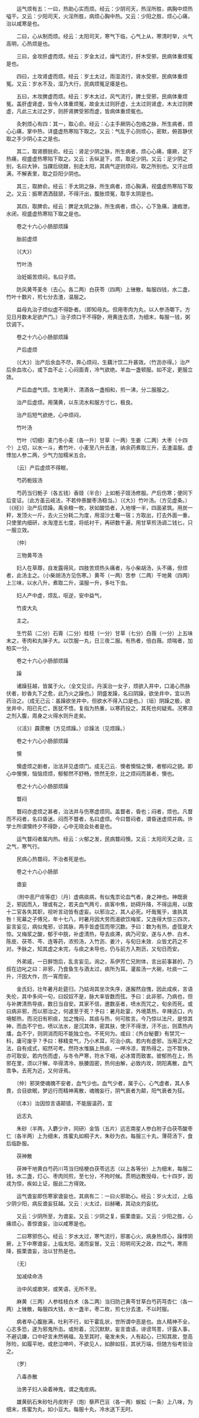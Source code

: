 <!-- { "loadSidebar": true } -->
　　运气烦有五：一曰，热助心实而烦。经云：少阴司天，热淫所胜，病胸中烦热嗌干。又云：少阳司天，火淫所胜，病烦心胸中热。又云：少阳之胜，烦心心痛，治以咸寒是也。

　　二曰，心从制而烦。经云：太阳司天，寒气下临，心气上从，寒清时举，火气高明，心热烦是也。

　　三曰，金攻肝虚而烦。经云：岁金太过，燥气流行，肝木受邪，民病体重烦冤是也。

　　四曰，土攻肾虚而烦。经云：岁土太过，雨湿流行，肾水受邪，民病体重烦冤。又云：岁水不及，湿乃大行，民病烦冤足痿是也。

　　五曰，木攻脾虚而烦。经云：岁木太过，风气流行，脾土受邪，民病体重烦冤。盖肝虚肾虚，皆令人体重烦冤，故金太过则肝虚，土太过则肾虚，木太过则脾虚，凡此三太过之岁，则肝肾脾受邪而虚，皆病体重烦冤也。

　　灸刺烦心有四：其一，取心俞。经云：心主手厥阴心包络之脉，所生病者，烦心心痛，掌中热，详盛虚热寒陷下取之。又云：气乱于心则烦心，密默，俯首静伏取之手少阴心主之是也。

　　其二，取肾膀胱俞。经云：肾足少阴之脉，所生病者，烦心心痛，痿厥，足下热痛，视盛虚热寒陷下取之。又云：舌纵涎下，烦，取足少阴。又云：足少阴之别，名曰大钟，当踝后绕跟，别走太阳，其病气逆则烦闷，取之所别也。又汗出烦满，不解表里，取之巨阳少阴也。

　　其三，取肺俞。经云：手太阴之脉，所生病者，烦心胸满，视盛虚热寒陷下取之。又云：振寒洒洒鼓颔，不得汗出，腹胀烦冤，取手太阴是也。

　　其四，取脾俞。经云：脾足太阴之脉，所生病者，烦心，心下急痛，溏瘕泄，水闭，视盛虚热寒陷下取之是也。

　　卷之十六心小肠部烦躁

　　胎前虚烦

　　〔《大》〕

　　竹叶汤

　　治妊娠苦烦闷，名曰子烦。

　　防风黄芩麦冬（去心。各二两）白茯苓（四两）上锉散，每服四钱，水二盏，竹叶十数片，煎七分去渣，温服之。

　　益母丸治子烦似虚不得卧者。（即知母丸。但用枣肉为丸，以人参汤嚼下。方见日月数未足欲产门。）治子烦口干不得卧，用黄连去须，为细末，每服一钱，粥饮调下。

　　卷之十六心小肠部烦躁

　　产后虚烦

　　〔《大》〕治产后余血不尽，奔心烦闷，生藕汁饮二升甚效。（竹沥亦得。）治产后余血攻心，或下血不止；心闷面青，冷气欲绝。羊血一盏顿服。如不定，更服立效。

　　产后血虚气烦。生地黄汁、清酒各一盏相和，煎一沸，分二服服之。

　　治产后虚烦。用蒲黄，以东流水和服方寸匕，极良。

　　治产后短气欲绝，心中烦闷，

　　竹叶汤

　　竹叶（切细）麦门冬小麦（各一升）甘草（一两）生姜（二两）大枣（十四个）上切，以水一斗，煮竹叶、小麦至八升去渣，纳余药煮取三升，去渣温服。虚悸加人参二两，少气力加糯米五合。

　　〔云〕产后虚烦不得眠，

　　芍药栀豉汤

　　芍药当归栀子（各五钱）香豉（半合）上如栀子豉汤修服。产后伤寒；便同下后变证。（此方虽云岐法，不若仲景酸枣汤稳当。）〔《大》〕竹叶汤。（方见虚条。）〔《经》〕治产后烦躁。禹余粮一枚，状如酸馅者，入地埋一半，四面紧筑。用炭一秤，发顶火一斤，去火三分耗二为度，用湿沙土罨一宿；方取出，打去外面一重，只使里内细研，水淘澄五七度，将纸衬干，再研数千遍，用甘草煎汤调二钱匕，只一服立效。

　　〔仲〕

　　三物黄芩汤

　　妇人在草蓐，自发露得风，四肢苦烦热头痛者，与小柴胡汤，头不痛，但烦者，此汤主之。（小柴胡汤方见伤寒。）黄芩（一两）苦参（二两）干地黄（四两）上三味，以水八升，煮取二升，温服一升，多吐下虫。

　　妇人产中虚，烦乱，呕逆，安中益气，

　　竹皮大丸

　　主之。

　　生竹茹（二分）石膏（二分）桂枝（一分）甘草（七分）白薇（一分）上五味末之，枣肉和丸弹子大。以饮服一丸，日三夜二服。有热者，倍白薇。烦喘者，加柏实一分。

　　卷之十六心小肠部烦躁

　　躁

　　诸躁狂越，皆属于火。（全文见诊。丹溪治一女子，烦欲入井中，口渴心热脉伏者，妙香丸下之愈，此乃火之躁也。）阴盛发躁，名曰阴躁，欲坐井中，宜以热药治之。（成无己云：虽躁欲坐井中，但欲水不得入口是也。）〔垣〕阴躁之极，欲坐井中，阳已先亡，医犹不悟，复指为热重，以寒药投之，其死也何疑焉。况寒凉之剂入腹，周身之火得水则升走矣。

　　〔《活》〕霹雳散（方见烦躁。）诊躁法（见烦躁。）

　　卷之十六心小肠部烦躁

　　懊

　　懊虚烦之剧者，治法并见虚烦门。成无己云．懊者懊恼之懊，者郁闷之貌。即心中懊懊，恼恼烦烦，郁郁然不舒畅，愤然无奈，比之烦闷而甚者，懊也。

　　卷之十六心小肠部烦躁

　　瞀闷

　　瞀闷亦虚烦之甚者，治法并与伤寒虚烦同。盖瞀者，昏也；闷者，烦也。凡瞀而不闷者，名曰昏迷。闷而不瞀者，名曰虚烦。今曰瞀闷者，谓昏迷虚烦并病。许学士所谓懊终夕不得卧，心中无晓会处者是也。

　　运气瞀闷者属内热。经云：火郁之发，民病瞀闷懊。又云：太阳司天之政，三之气，寒气行。

　　民病心热瞀闷，不治者死是也。

　　卷之十六心小肠部

　　谵妄

　　（附中恶尸疰等症）〔丹〕虚病痰病，有似鬼祟论血气者，身之神也。神既衰乏，邪因而入，理或有之，若夫血气两亏，痰客中焦，妨碍升降，不得运用，以致十二官各失其职，视听言动皆有虚妄。以邪治之，其人必死。吁哉冤乎，谁执其咎！宪幕之子傅兄，年十七八，时暑月因大劳而渴欲饮梅浆，又连得大惊三四次，妄言妄见，病似鬼邪，诊其脉，两手皆虚弦而带沉数。予曰：数为有热，虚弦是大惊。又梅浆之酸，郁于中脘，补虚清热，导去痰滞，病乃可安。遂与人参、白术、陈皮、茯苓、芩、连等药，浓煎汤，入竹沥、姜汁，与旬日未效．众皆尤药之不对。予脉之，知其虚之未完，与痰之未导也，仍与前方入荆沥，又旬日而安。

　　外弟戚，一日醉饱后，乱言妄见。询之，系伊芳亡兄附体，言出前事甚的，乃叔在边叱之曰：非邪，乃食鱼生与酒太过，痰所为耳。灌盐汤一大碗，吐痰一二升，汗因大作，历一宵而安。

　　金氏妇，壮年暑月赴筵归，乃姑询其坐次失序，遂赧然自愧，因此成疾，言语失伦，其中多间一句，曰奴奴不是，脉大率皆数而弦。予曰：此非邪，乃病也，但与补脾清热导痰，数日当自安。其家不信，邀数巫者，喷水而咒之，旬余而死。或曰病非邪，而以邪治之，何遽至于死？予曰：暑月赴宴，外境蒸热，辛辣适口，内境郁热，而况旧有积痰，加之愧闷，其痰与热，何可胜言。今乃惊以法尺，是惊其神，而血不宁也，喷以法水，是沉其体，密其肤，使汗不得泄，汗不出，则蒸热内燔，血不宁，则阴消而阳不能独立也。不死何为。或曰：《外台秘要》有禁咒一科，庸可废乎？予曰：移精变气，乃小术耳，可治小病。若内有虚邪，当用正大之法，自有成式，昭然可考。然符水惟膈上热痰，一呷冷凉，胃热得之，岂不暂快，亦可取安。若内伤而虚，与冬令严寒，符水下咽，必冰胃而致害。彼郁热在上，热邪在里，须以汗解，卒得清冷，肤腠固密，热何由解，必致内攻，阴阳离散，血气乖争。去死为近，又何讶焉。

　　〔仲〕邪哭使魂魄不安者，血气少也。血气少者，属于心，心气虚者，其人多畏，合目欲眠，梦远行而精神离散，魂魄妄行，阴气衰者为颠，阳气衰者为狂。

　　〔《本》〕治因惊言语颠错，不能服温药，宜

　　远志丸

　　朱砂（半两，入麝少许，同研）金箔（五片）远志南星人参白附子白茯苓酸枣仁（各半两）上为细末，炼蜜丸如桐子大，朱砂为衣。每服三十丸，薄荷汤下，食后临卧服。

　　茯神散

　　茯神干地黄白芍药川芎当归桔梗白茯苓远志（以上各等分）上为细末，每服二钱，水二盏，灯心、枣肉同煎，至七分，不拘时候。贯明远教授母，七十四岁，因戎为惊，疾如上证，服此二方得效。

　　运气谵妄即伤寒家谵妄也，其病有二：一曰火邪助心。经云：岁火太过，上临少阴少阳，病反谵妄狂越。又云：火太过，曰赫曦，其动炎灼妄扰。

　　又云：少阴所至，为谵妄。又云：少阴之复，振栗谵妄。又云：少阳之胜，心痛烦心，善惊谵妄，治以咸寒是也。

　　二曰寒邪伤心。经云：岁水太过，寒气流行，邪害心火，病身热烦心，躁悸阴厥，上下中寒谵妄，上临太阳，渴而妄冒。又云：阳明司天之政，四之气，寒雨降，振栗谵妄，治以甘热是也。

　　〔无〕

　　加减续命汤

　　治中风或歌哭，或笑语，无所不至。

　　麻黄（三两）人参桂枝白术（各二两）当归防己黄芩甘草白芍药芎杏仁（各一两）上锉散，每服四大钱，水一盏半，枣二枚，煎七分去渣，不以时服。

　　病者卒心腹胀满，吐利不行，如干霍乱状，世所谓中恶是也。由人精神不全，心志多恐，遂为邪鬼所击。或附着，沉沉默默，妄言谵语，诽谤骂詈，讦露人事，不避讥嫌，口中好言未然祸福，及至其时，毫发未失，人有起心，已知其故，登高陟险，如履平地，或悲泣呻吟，不欲见人，如醉如狂，其状万端，但随方俗考验治之。

　　〔罗〕

　　八毒赤散

　　治男子妇人染着神鬼，谓之鬼疰病。

　　雄黄矾石朱砂牡丹皮附子（炮）藜芦巴豆（各一两）蜈蚣（一条）上八味，为细末，炼蜜为丸，如小豆大。每服十丸，冷水送下无时。

